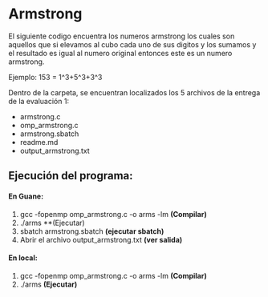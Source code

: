 # Armstrong 
El siguiente codigo encuentra los numeros armstrong los cuales son aquellos que si elevamos al cubo cada uno de sus digitos y los sumamos y el resultado es igual al numero original entonces este es un numero armstrong.

Ejemplo: 153 = 1^3+5^3+3^3

Dentro de la carpeta, se encuentran localizados los 5 archivos de la entrega de la evaluación 1:
- armstrong.c
- omp_armstrong.c
- armstrong.sbatch
- readme.md
- output_armstrong.txt


## Ejecución del programa:
#### En Guane:
1. gcc -fopenmp omp_armstrong.c -o arms -lm **(Compilar)**
2. ./arms **(Ejecutar)
2. sbatch armstrong.sbatch  **(ejecutar sbatch)**
3. Abrir el archivo output_armstrong.txt    **(ver salida)**
#### En local:
1. gcc -fopenmp omp_armstrong.c -o arms -lm **(Compilar)**
2. ./arms **(Ejecutar)**

